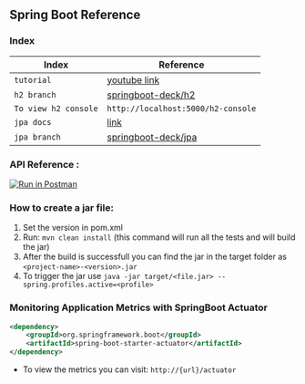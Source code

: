 ## Spring Boot Reference

### Index

| Index                | Reference                                                                                                    |
| -------------------- | ------------------------------------------------------------------------------------------------------------ |
| `tutorial`           | [youtube link](https://www.youtube.com/watch?v=zvR-Oif_nxg&t=8858s)                                          |
| `h2 branch`          | [springboot-deck/h2](https://github.com/kartik1998/springboot-deck/tree/h2)                                  |
| `To view h2 console` | `http://localhost:5000/h2-console`                                                                           |
| `jpa docs`           | [link](https://docs.spring.io/spring-data/jpa/docs/current/reference/html/#jpa.query-methods.query-creation) |
| `jpa branch`         | [springboot-deck/jpa](https://github.com/kartik1998/springboot-deck/tree/jpa)                                                                                                          |

### API Reference :

[![Run in Postman](https://run.pstmn.io/button.svg)](https://www.getpostman.com/collections/2635ba64c44431b429bb)

### How to create a jar file:

1. Set the version in pom.xml
2. Run: `mvn clean install` (this command will run all the tests and will build the jar)
3. After the build is successfull you can find the jar in the target folder as `<project-name>-<version>.jar`
4. To trigger the jar use `java -jar target/<file.jar> --spring.profiles.active=<profile>`

### Monitoring Application Metrics with SpringBoot Actuator

```xml
<dependency>
	<groupId>org.springframework.boot</groupId>
	<artifactId>spring-boot-starter-actuator</artifactId>
</dependency>
```

- To view the metrics you can visit: `http://{url}/actuator`
